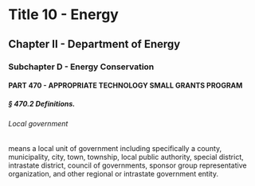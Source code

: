 
# Title 10 - Energy
## Chapter II - Department of Energy
### Subchapter D - Energy Conservation
#### PART 470 - APPROPRIATE TECHNOLOGY SMALL GRANTS PROGRAM
##### § 470.2 Definitions.
###### Local government

means a local unit of government including specifically a county, municipality, city, town, township, local public authority, special district, intrastate district, council of governments, sponsor group representative organization, and other regional or intrastate government entity.
